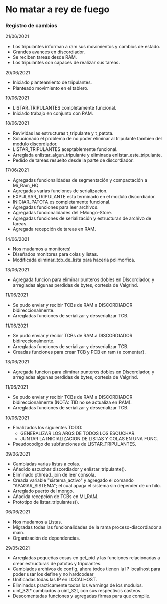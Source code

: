 # No matar a rey de fuego

### Registro de cambios
21/06/2021
+ Los tripulantes informan a ram sus movimientos y cambios de estado.
+ Grandes avances en discordiador.
+ Se reciben tareas desde RAM.
+ Los tripulantes son capaces de realizar sus tareas.

20/06/2021
+ Iniciado planteamiento de tripulantes.
+ Planteado movimiento en el tablero.

19/06/2021
+ LISTAR_TRIPULANTES completamente funcional.
+ Iniciado trabajo en conjunto con RAM.

18/06/2021
+ Revividas las estructuras t_tripulante y t_patota.
+ Solucionado el problema de no poder eliminar al tripulante tambien del modulo discordiador.
+ LISTAR_TRIPULANTES aceptablemente funcional.
+ Arreglada enlistar_algun_tripulante y eliminada enlistar_este_tripulante.
+ Pedido de tareas resuelto desde la parte de discordiador.

17/06/2021
+ Agregadas funcionalidades de segmentación y compactación a Mi_Ram_HQ
+ Agregadas varias funciones de serializacion.
+ EXPULSAR_TRIPULANTE esta terminado en el modulo discordiador.
+ INICIAR_PATOTA es completamente funcional.
+ Agregadas funciones para leer archivos.
+ Agregadas funcionalidades del I-Mongo-Store.
+ Agregadas funciones de serialización y estructuras de archivo de tareas.
+ Agregada recepción de tareas en RAM.

14/06/2021
+ Nos mudamos a monitores!
+ DIseñados monitores para colas y listas.
+ Modificada eliminar_tcb_de_lista para hacerla polimorfica.

13/06/2021
+ Agregada funcion para eliminar punteros dobles en DIscordiador, y arregladas algunas perdidas de bytes, cortesia de Valgrind.

11/06/2021
+ Se pudo enviar y recibir TCBs de RAM a DISCORDIADOR bidireccionalmente.
+ Arregladas funciones de serializar y desserializar TCB.

11/06/2021
+ Se pudo enviar y recibir TCBs de RAM a DISCORDIADOR bidireccionalmente.
+ Arregladas funciones de serializar y desserializar TCB.
+ Creadas funciones para crear TCB y PCB en ram (a comentar).

13/06/2021
+ Agregada funcion para eliminar punteros dobles en DIscordiador, y arregladas algunas perdidas de bytes, cortesia de Valgrind.

11/06/2021
+ Se pudo enviar y recibir TCBs de RAM a DISCORDIADOR bidireccionalmente (NOTA: TID no se actualiza en RAM).
+ Arregladas funciones de serializar y desserializar TCB.

10/06/2021
+ FInalizados los siguientes TODO:  
    - GENERALIZAR LOS ARGS DE TODOS LOS  ESCUCHAR.  
    - JUNTAR LA INICIALIZACION DE LISTAS Y COLAS EN UNA FUNC.  
+ Pseudocodigo de subfunciones de LISTAR_TRIPULANTES.

09/06/2021
+ Cambiadas varias listas a colas.
+ Añadido escuchar discordiador y enlistar_tripulante().
+ Eliminado pthread_join de leer consola.
+ Creada variable "sistema_activo" y agregado el comando "APAGAR_SISTEMA"; el cual apaga el sistema sin depender de un hilo.
+ Arreglado puerto del mongo.
+ Añadida recepción de TCBs en MI_RAM.
+ Prototipo de listar_tripulantes().

06/06/2021
+ Nos mudamos a Listas.
+ Migradas todas las funcionalidades de la rama proceso-discordiador a main.
+ Organización de dependencias.

29/05/2021
+ Arregladas pequeñas cosas en get_pid y las funciones relacionadas a crear estructuras de patotas y tripulantes.
+ Cambiados archivos de config, ahora todos tienen la IP localhost para poder usar los define y no hardcodear
+ Unificadas todas las IP en LOCALHOST.
+ Eliminados practicamente todos los warnings de los modulos.
+ uint_32t* cambiados a uint_32t, con sus respectivos casteos. 
+ Descomentadas funciones y agregadas firmas para que compile.
